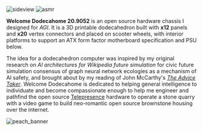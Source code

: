 ![sideview](https://github.com/user-attachments/assets/020076bc-2589-4056-a8e7-9ea7cfecd295)
![asmr](https://github.com/user-attachments/assets/1b18dd38-8b79-4b64-829d-78d6af3e4474)

**Welcome Dodecahome 20.9052** is an open source hardware chassis I designed for *AGI*.
It is a 3D printable dodecahedron built with **x12** panels and **x20** vertex connectors and placed on scooter wheels, with interior platforms to support an ATX form factor motherboard specification and PSU below.

The idea for a dodecahedron computer was inspired by my original research on *AI architectures for Wikipedia future simulation* for civic future simulation consensus of graph neural network ecologies as a mechanism of AI safety, and brought about by my reading of John McCarthy's <a href="https://www.cs.cornell.edu/selman/cs672/readings/mccarthy-upd.pdf">*The Advice Taker*</a>. Welcome Dodecahome is dedicated to helping general intelligence to individuate and become compassionate enough to help me engineer and pathfind the open source <a href="https://web.mit.edu/dxh/www/marvin/web.media.mit.edu/~minsky/papers/Telepresence.html">Telepresence</a> hardware to operate a stone quarry with a video game to build neo-romantic open source brownstone housing over the internet.

![peach_banner](https://github.com/user-attachments/assets/db402a40-43c2-4ce4-bad0-fd70b0e9cb53)
